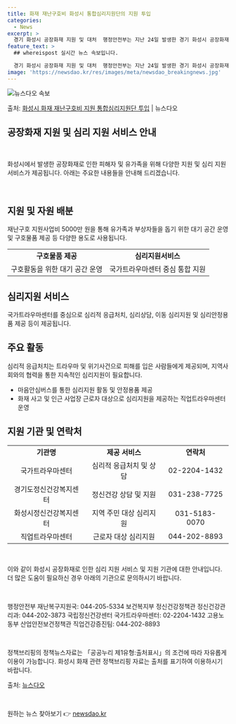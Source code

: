 ```yaml
---
title: 화재 재난구호비 화성시 통합심리지원단의 지원 투입
categories:
  - News
excerpt: >
  경기 화성시 공장화재 지원 및 대처  행정안전부는 지난 24일 발생한 경기 화성시 공장화재 피해에 대한 원활…
feature_text: >
  ## whereispost 실시간 뉴스 속보입니다.

  경기 화성시 공장화재 지원 및 대처  행정안전부는 지난 24일 발생한 경기 화성시 공장화재 피해에 대한 원활…
image: 'https://newsdao.kr/res/images/meta/newsdao_breakingnews.jpg'
---
```


![뉴스다오 속보](https://newsdao.kr/res/images/meta/newsdao_breakingnews.jpg)

<p>출처: <a href="https://newsdao.kr/4502" rel="dofollow">화성시 화재 재난구호비 지원 통합심리지원단 투입</a> | 뉴스다오</p>

<h2 data-ke-size="size26">공장화재 지원 및 심리 지원 서비스 안내</h2>
<p data-ke-size="size16">&nbsp;</p>
화성시에서 발생한 공장화재로 인한 피해자 및 유가족을 위해 다양한 지원 및 심리 지원 서비스가 제공됩니다. 아래는 주요한 내용들을 안내해 드리겠습니다.
<p data-ke-size="size16">&nbsp;</p>

<h2 data-ke-size="size24">지원 및 자원 배분</h2>
<p data-ke-size="size16">재난구호 지원사업비 5000만 원을 통해 유가족과 부상자들을 돕기 위한 대기 공간 운영 및 구호물품 제공 등 다양한 용도로 사용됩니다.</p>
<table>
  <tr>
    <td style="text-align: center; height: 17px;"><b>구호물품 제공</b></td>
    <td style="text-align: center; height: 17px;"><b>심리지원서비스</b></td>
  </tr>
  <tr>
    <td style="text-align: center; height: 17px;">구호활동을 위한 대기 공간 운영</td>
    <td style="text-align: center; height: 17px;">국가트라우마센터 중심 통합 지원</td>
  </tr>
</table>

<h2 data-ke-size="size24">심리지원 서비스</h2>
<p data-ke-size="size16">국가트라우마센터를 중심으로 심리적 응급처치, 심리상담, 이동 심리지원 및 심리안정용품 제공 등이 제공됩니다.</p>

<h2 data-ke-size="size24">주요 활동</h2>
<p data-ke-size="size16">심리적 응급처치는 트라우마 및 위기사건으로 피해를 입은 사람들에게 제공되며, 지역사회와의 협력을 통한 지속적인 심리지원이 필요합니다.</p>
<ul>
  <li>마음안심버스를 통한 심리지원 활동 및 안정용품 제공</li>
  <li>화재 사고 및 인근 사업장 근로자 대상으로 심리지원을 제공하는 직업트라우마센터 운영</li>
</ul>

<h2 data-ke-size="size24">지원 기관 및 연락처</h2>
<table>
  <tr>
    <td style="text-align: center; height: 17px;"><b>기관명</b></td>
    <td style="text-align: center; height: 17px;"><b>제공 서비스</b></td>
    <td style="text-align: center; height: 17px;"><b>연락처</b></td>
  </tr>
  <tr>
    <td style="text-align: center; height: 17px;">국가트라우마센터</td>
    <td style="text-align: center; height: 17px;">심리적 응급처치 및 상담</td>
    <td style="text-align: center; height: 17px;">02-2204-1432</td>
  </tr>
  <tr>
    <td style="text-align: center; height: 17px;">경기도정신건강복지센터</td>
    <td style="text-align: center; height: 17px;">정신건강 상담 및 지원</td>
    <td style="text-align: center; height: 17px;">031-238-7725</td>
  </tr>
  <tr>
    <td style="text-align: center; height: 17px;">화성시정신건강복지센터</td>
    <td style="text-align: center; height: 17px;">지역 주민 대상 심리지원</td>
    <td style="text-align: center; height: 17px;">031-5183-0070</td>
  </tr>
  <tr>
    <td style="text-align: center; height: 17px;">직업트라우마센터</td>
    <td style="text-align: center; height: 17px;">근로자 대상 심리지원</td>
    <td style="text-align: center; height: 17px;">044-202-8893</td>
  </tr>
</table>

<p data-ke-size="size16">&nbsp;</p>
이와 같이 화성시 공장화재로 인한 심리 지원 서비스 및 지원 기관에 대한 안내입니다. 더 많은 도움이 필요하신 경우 아래의 기관으로 문의하시기 바랍니다.

<p data-ke-size="size16">&nbsp;</p>
행정안전부 재난복구지원국: 044-205-5334
보건복지부 정신건강정책관 정신건강관리과: 044-202-3873
국립정신건강센터 국가트라우마센터: 02-2204-1432
고용노동부 산업안전보건정책관 직업건강증진팀: 044-202-8893
<p data-ke-size="size16">&nbsp;</p>
정책브리핑의 정책뉴스자료는 「공공누리 제1유형:출처표시」의 조건에 따라 자유롭게 이용이 가능합니다. 화성시 화재 관련 정책브리핑 자료는 출처를 표기하여 이용하시기 바랍니다.

출처: <a href="https://newsdao.kr/4502">뉴스다오</a>
<p data-ke-size="size16">&nbsp;</p> 

원하는 뉴스 찾아보기 👉 <a href="https://newsdao.kr" rel="dofollow">newsdao.kr</a>


